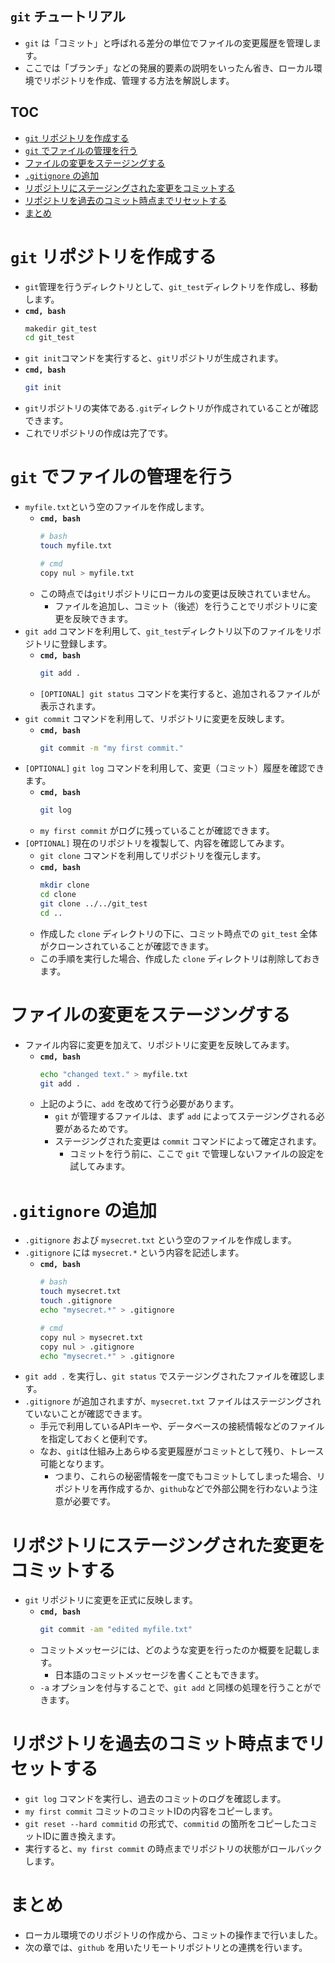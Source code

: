 ## `git` チュートリアル
- `git` は「コミット」と呼ばれる差分の単位でファイルの変更履歴を管理します。
- ここでは「ブランチ」などの発展的要素の説明をいったん省き、ローカル環境でリポジトリを作成、管理する方法を解説します。

## TOC
- [`git` リポジトリを作成する](#git-%e3%83%aa%e3%83%9d%e3%82%b8%e3%83%88%e3%83%aa%e3%82%92%e4%bd%9c%e6%88%90%e3%81%99%e3%82%8b)
- [`git` でファイルの管理を行う](#git-%e3%81%a7%e3%83%95%e3%82%a1%e3%82%a4%e3%83%ab%e3%81%ae%e7%ae%a1%e7%90%86%e3%82%92%e8%a1%8c%e3%81%86)
- [ファイルの変更をステージングする](#%e3%83%95%e3%82%a1%e3%82%a4%e3%83%ab%e3%81%ae%e5%a4%89%e6%9b%b4%e3%82%92%e3%82%b9%e3%83%86%e3%83%bc%e3%82%b8%e3%83%b3%e3%82%b0%e3%81%99%e3%82%8b)
- [`.gitignore` の追加](#gitignore-%e3%81%ae%e8%bf%bd%e5%8a%a0)
- [リポジトリにステージングされた変更をコミットする](#%e3%83%aa%e3%83%9d%e3%82%b8%e3%83%88%e3%83%aa%e3%81%ab%e3%82%b9%e3%83%86%e3%83%bc%e3%82%b8%e3%83%b3%e3%82%b0%e3%81%95%e3%82%8c%e3%81%9f%e5%a4%89%e6%9b%b4%e3%82%92%e3%82%b3%e3%83%9f%e3%83%83%e3%83%88%e3%81%99%e3%82%8b)
- [リポジトリを過去のコミット時点までリセットする](#%e3%83%aa%e3%83%9d%e3%82%b8%e3%83%88%e3%83%aa%e3%82%92%e9%81%8e%e5%8e%bb%e3%81%ae%e3%82%b3%e3%83%9f%e3%83%83%e3%83%88%e6%99%82%e7%82%b9%e3%81%be%e3%81%a7%e3%83%aa%e3%82%bb%e3%83%83%e3%83%88%e3%81%99%e3%82%8b)
- [まとめ](#%e3%81%be%e3%81%a8%e3%82%81)

# `git` リポジトリを作成する
- `git`管理を行うディレクトリとして、`git_test`ディレクトリを作成し、移動します。
- **`cmd, bash`**
  ```bash
  makedir git_test
  cd git_test
  ```
- `git init`コマンドを実行すると、`git`リポジトリが生成されます。
- **`cmd, bash`**
    ```bash
    git init
    ```
- `git`リポジトリの実体である`.git`ディレクトリが作成されていることが確認できます。
- これでリポジトリの作成は完了です。

# `git` でファイルの管理を行う
- `myfile.txt`という空のファイルを作成します。
  - **`cmd, bash`**
    ```bash
    # bash
    touch myfile.txt

    # cmd
    copy nul > myfile.txt
    ```
  - この時点では`git`リポジトリにローカルの変更は反映されていません。
    - ファイルを追加し、コミット（後述）を行うことでリポジトリに変更を反映できます。
- `git add` コマンドを利用して、`git_test`ディレクトリ以下のファイルをリポジトリに登録します。
  - **`cmd, bash`**
    ```bash
    git add .
    ```
  - `[OPTIONAL] git status` コマンドを実行すると、追加されるファイルが表示されます。
- `git commit` コマンドを利用して、リポジトリに変更を反映します。
  - **`cmd, bash`**
    ```bash
    git commit -m "my first commit."
    ```
- `[OPTIONAL]` `git log` コマンドを利用して、変更（コミット）履歴を確認できます。
  - **`cmd, bash`**
    ```bash
    git log
    ```
  - `my first commit` がログに残っていることが確認できます。
- `[OPTIONAL]` 現在のリポジトリを複製して、内容を確認してみます。
  - `git clone` コマンドを利用してリポジトリを復元します。
  - **`cmd, bash`**
    ```bash
    mkdir clone
    cd clone
    git clone ../../git_test
    cd ..
    ```
  - 作成した `clone` ディレクトリの下に、コミット時点での `git_test` 全体がクローンされていることが確認できます。
  - この手順を実行した場合、作成した `clone` ディレクトリは削除しておきます。

# ファイルの変更をステージングする
- ファイル内容に変更を加えて、リポジトリに変更を反映してみます。
  - **`cmd, bash`**
    ```bash
    echo "changed text." > myfile.txt
    git add .
    ```
  - 上記のように、`add` を改めて行う必要があります。
    - `git` が管理するファイルは、まず `add` によってステージングされる必要があるためです。
    - ステージングされた変更は `commit` コマンドによって確定されます。
      - コミットを行う前に、ここで `git` で管理しないファイルの設定を試してみます。

# `.gitignore` の追加
- `.gitignore` および `mysecret.txt` という空のファイルを作成します。
- `.gitignore` には `mysecret.*` という内容を記述します。
  - **`cmd, bash`**
    ```bash
    # bash
    touch mysecret.txt
    touch .gitignore
    echo "mysecret.*" > .gitignore

    # cmd
    copy nul > mysecret.txt
    copy nul > .gitignore
    echo "mysecret.*" > .gitignore
    ```
- `git add .` を実行し、`git status` でステージングされたファイルを確認します。
- `.gitignore` が追加されますが、`mysecret.txt` ファイルはステージングされていないことが確認できます。
  - 手元で利用しているAPIキーや、データベースの接続情報などのファイルを指定しておくと便利です。
  - なお、`git`は仕組み上あらゆる変更履歴がコミットとして残り、トレース可能となります。
    - つまり、これらの秘密情報を一度でもコミットしてしまった場合、リポジトリを再作成するか、`github`などで外部公開を行わないよう注意が必要です。

# リポジトリにステージングされた変更をコミットする
- `git` リポジトリに変更を正式に反映します。
  - **`cmd, bash`**
    ```bash
    git commit -am "edited myfile.txt"
    ```
  - コミットメッセージには、どのような変更を行ったのか概要を記載します。
    - 日本語のコミットメッセージを書くこともできます。
  - `-a` オプションを付与することで、`git add` と同様の処理を行うことができます。

# リポジトリを過去のコミット時点までリセットする
- `git log` コマンドを実行し、過去のコミットのログを確認します。
- `my first commit` コミットのコミットIDの内容をコピーします。
- `git reset --hard commitid` の形式で、`commitid` の箇所をコピーしたコミットIDに置き換えます。
- 実行すると、`my first commit` の時点までリポジトリの状態がロールバックします。

# まとめ
- ローカル環境でのリポジトリの作成から、コミットの操作まで行いました。
- 次の章では、`github` を用いたリモートリポジトリとの連携を行います。
